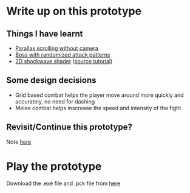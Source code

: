 # Write up on this prototype
## Things I have learnt
* [Parallax scrolling without camera](./Scenes/Room/RoomBossTest.gd)
* [Boss with randomized attack patterns](./Scenes/Enemies/Bosses/Warrior/Warrior.gd)
* [2D shockwave shader](./Shaders/shockwave.shader) ([source tutorial](https://www.youtube.com/watch?v=SCHdglr35pk))
## Some design decisions
* Grid based combat helps the player move around more quickly and accurately, no need for dashing
* Melee combat helps inscrease the speed and intensity of the fight
## Revisit/Continue this prototype?
Note [here](./note.txt)
# Play the prototype
Download the .exe file and .pck file from [here](https://github.com/Jev-git/CellCombatProto/releases)
